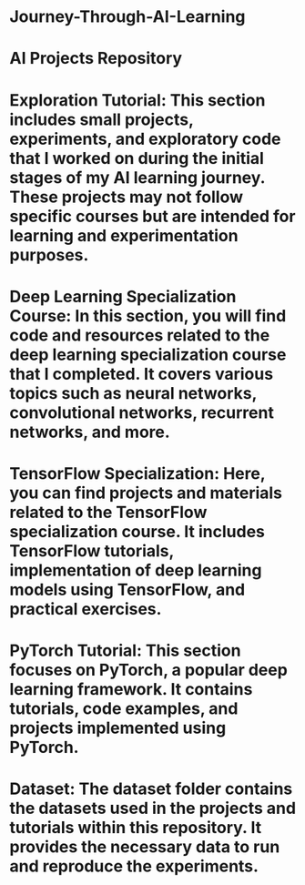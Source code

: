 # Journey-Through-AI-Learning
# AI Projects Repository

#    Exploration Tutorial: This section includes small projects, experiments, and exploratory code that I worked on during the initial stages of my AI learning journey. These projects may not follow specific courses but are intended for learning and experimentation purposes.

#   Deep Learning Specialization Course: In this section, you will find code and resources related to the deep learning specialization course that I completed. It covers various topics such as neural networks, convolutional networks, recurrent networks, and more.

#    TensorFlow Specialization: Here, you can find projects and materials related to the TensorFlow specialization course. It includes TensorFlow tutorials, implementation of deep learning models using TensorFlow, and practical exercises.

#   PyTorch Tutorial: This section focuses on PyTorch, a popular deep learning framework. It contains tutorials, code examples, and projects implemented using PyTorch.

#  Dataset: The dataset folder contains the datasets used in the projects and tutorials within this repository. It provides the necessary data to run and reproduce the experiments.

